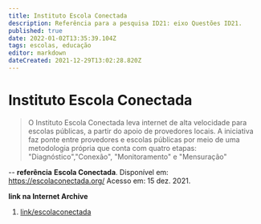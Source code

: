 ```yaml
---
title: Instituto Escola Conectada
description: Referência para a pesquisa ID21: eixo Questões ID21.
published: true
date: 2022-01-02T13:35:39.104Z
tags: escolas, educação
editor: markdown
dateCreated: 2021-12-29T13:02:28.820Z
---
```


# Instituto Escola Conectada

> O Instituto Escola Conectada leva internet de alta velocidade para escolas públicas, a partir do apoio de provedores locais. A iniciativa faz ponte entre provedores e escolas públicas por meio de uma metodologia própria que conta com quatro etapas: "Diagnóstico","Conexão", "Monitoramento" e "Mensuração"

--
**referência**
**Escola Conectada**. Disponível em: https://escolaconectada.org/
Acesso em: 15 dez. 2021.

**link na Internet Archive**

1. [link/escolaconectada](https://web.archive.org/web/20220102133351/https://escolaconectada.org/)